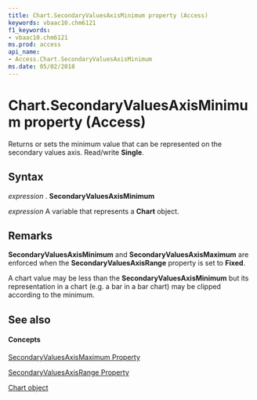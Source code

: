 ```yaml
---
title: Chart.SecondaryValuesAxisMinimum property (Access)
keywords: vbaac10.chm6121
f1_keywords:
- vbaac10.chm6121
ms.prod: access
api_name:
- Access.Chart.SecondaryValuesAxisMinimum
ms.date: 05/02/2018
---
```



# Chart.SecondaryValuesAxisMinimum property (Access)

Returns or sets the minimum value that can be represented on the secondary values axis. Read/write **Single**.


## Syntax

 _expression_ . **SecondaryValuesAxisMinimum**

 _expression_ A variable that represents a **Chart** object.


## Remarks

**SecondaryValuesAxisMinimum** and **SecondaryValuesAxisMaximum** are enforced when the **SecondaryValuesAxisRange** 
property is set to **Fixed**.

A chart value may be less than the **SecondaryValuesAxisMinimum** but its representation in a chart (e.g. a bar in a 
bar chart) may be clipped according to the minimum.


## See also


#### Concepts


[SecondaryValuesAxisMaximum Property](Access.Chart.SecondaryValuesAxisMaximum.md)

[SecondaryValuesAxisRange Property](Access.Chart.SecondaryValuesAxisRange.md)

[Chart object](Access.Chart.md)